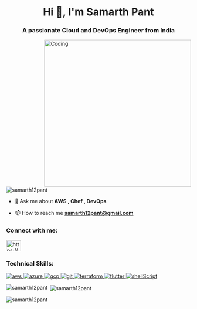 <h1 align="center">Hi 👋, I'm Samarth Pant</h1>
<h3 align="center">A passionate Cloud and DevOps Engineer from India</h3>
<img align="right" alt="Coding" width="400"
    src="https://user-images.githubusercontent.com/125440375/219616451-d945dd2e-356d-44bd-a3e4-690a7210b449.png">
<p align="left"> <img
        src="https://komarev.com/ghpvc/?username=samarth12pant&label=Profile%20views&color=0e75b6&style=flat"
        alt="samarth12pant" /> </p>

- 💬 Ask me about **AWS , Chef , DevOps**

- 📫 How to reach me **samarth12pant@gmail.com**

<h3 align="left">Connect with me:</h3>
<p align="left">
    <a href="https://www.linkedin.com/in/samarth-pant/" target="blank"><img align="center"
            src="https://raw.githubusercontent.com/rahuldkjain/github-profile-readme-generator/master/src/images/icons/Social/linked-in-alt.svg"
            alt="https://www.linkedin.com/in/samarth-pant/" height="30" width="40" /></a>
</p>

<h3 align="left">Technical Skills:</h3>
<p align="left">
    <a href="https://aws.amazon.com/" target="_blank" rel="noreferrer"> <img
            src="https://img.shields.io/badge/AWS-%23FF9900.svg?style=for-the-badge&logo=amazon-aws&logoColor=white"
            alt="aws" /> </a>
    <a href="https://portal.azure.com" target="_blank" rel="noreferrer"> <img
            src="https://img.shields.io/badge/azure-%230072C6.svg?style=for-the-badge&logo=microsoftazure&logoColor=white"
            alt="azure" /> </a>
    <a href="https://console.cloud.google.com" target="_blank" rel="noreferrer"> <img
            src="https://img.shields.io/badge/GoogleCloud-%234285F4.svg?style=for-the-badge&logo=google-cloud&logoColor=white"
            alt="gcp" /> </a>
    <a href="https://about.gitlab.com" target="_blank" rel="noreferrer"> <img
            src="https://img.shields.io/badge/gitlab-%23181717.svg?style=for-the-badge&logo=gitlab&logoColor=white"
            alt="git" /> </a>
    <a href="https://www.terraform.io" target="_blank" rel="noreferrer"> <img
            src="https://img.shields.io/badge/terraform-%235835CC.svg?style=for-the-badge&logo=terraform&logoColor=white"
            alt="terraform" /> </a>
    <a href="https://flutter.dev" target="_blank" rel="noreferrer"> <img
            src="https://img.shields.io/badge/Flutter-%2302569B.svg?style=for-the-badge&logo=Flutter&logoColor=white"
            alt="flutter" /> </a>
    <a href="https://www.tutorialspoint.com/unix/shell_scripting.htm" target="_blank" rel="noreferrer"> <img
            src="https://img.shields.io/badge/shell_script-%23121011.svg?style=for-the-badge&logo=gnu-bash&logoColor=white"
            alt="shellScript" /> </a>
</p>

<p><img align="left"
        src="https://github-readme-stats.vercel.app/api/top-langs?username=samarth12pant&show_icons=true&locale=en&layout=compact"
        alt="samarth12pant" /></p>

<p>&nbsp;<img align="center"
        src="https://github-readme-stats.vercel.app/api?username=samarth12pant&show_icons=true&locale=en"
        alt="samarth12pant" /></p>

<p><img align="center" src="https://github-readme-streak-stats.herokuapp.com/?user=samarth12pant&"
        alt="samarth12pant" /></p>

